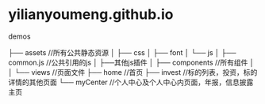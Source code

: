 # yilianyoumeng.github.io
demos





├── assets	//所有公共静态资源
│   ├── css
│   ├── font
│   └── js
│         ├── common.js //公共引用的js
│         ├──其他js插件
│
├── components  //所有组件
│
│
└── views	//页面文件
    ├── home //首页
    ├── invest //标的列表，投资，标的详情的其他页面
    └── myCenter //个人中心及个人中心内页面，年报，信息披露主页

